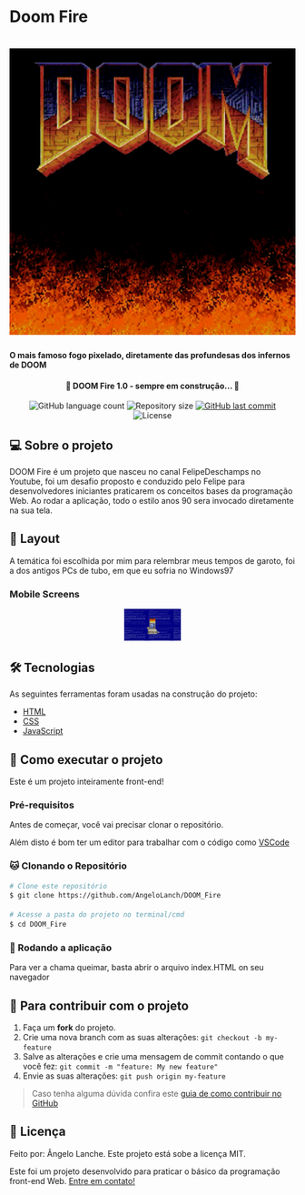 # Doom Fire
<h1 align="center">
    <img alt="doomBanner" title="#doomBanner" src="./assets/doomBanner.jpg" />
    <h4>O mais famoso fogo pixelado, diretamente das profundesas dos infernos de DOOM</h4>
</h1>

<h4 align="center"> 
	🚧 DOOM Fire 1.0 - sempre em construção... 🚧
</h4>

<p align="center">
  <img alt="GitHub language count" src="https://img.shields.io/github/languages/count/AngeloLanch/DOOM_Fire?color=%2304D361">

  <img alt="Repository size" src="https://img.shields.io/github/repo-size/angeloLanch/DOOM_Fire">
  
  <a href="https://github.com/AngeloLanch/DOOM_Fire/commits/master">
    <img alt="GitHub last commit" src="https://img.shields.io/github/last-commit/AngeloLanch/DOOM_Fire">
  </a>

  <img alt="License" src="https://img.shields.io/badge/license-MIT-brightgreen">
</p>


## 💻 Sobre o projeto

DOOM Fire é um projeto que nasceu no canal FelipeDeschamps no Youtube, foi um desafio proposto e conduzido pelo Felipe para desenvolvedores iniciantes praticarem os conceitos bases da programação Web.
Ao rodar a aplicação, todo o estilo anos 90 sera invocado diretamente na sua tela.

## 🎨 Layout

A temática foi escolhida por mim para relembrar meus tempos de garoto, foi a dos antigos PCs de tubo, em que eu sofria no Windows97

### Mobile Screens

<p align="center">
  <img alt="DOOM_Fire" title="#DOOM_Fire" src="./assets/rodando.png" width="100px">
</p>

## 🛠 Tecnologias

As seguintes ferramentas foram usadas na construção do projeto:
- [HTML][html]
- [CSS][css]
- [JavaScript][js]

## :calling: Como executar o projeto

Este é um projeto inteiramente front-end!

### Pré-requisitos

Antes de começar, você vai precisar clonar o repositório.

Além disto é bom ter um editor para trabalhar com o código como [VSCode][vscode]

### :cat: Clonando o Repositório

```bash
# Clone este repositório
$ git clone https://github.com/AngeloLanch/DOOM_Fire
            
# Acesse a pasta do projeto no terminal/cmd
$ cd DOOM_Fire

```

### :repeat: Rodando a aplicação

Para ver a chama queimar, basta abrir o arquivo index.HTML on seu navegador

## :raising_hand: Para contribuir com o projeto

1. Faça um **fork** do projeto.
2. Crie uma nova branch com as suas alterações: `git checkout -b my-feature`
3. Salve as alterações e crie uma mensagem de commit contando o que você fez: `git commit -m "feature: My new feature"`
4. Envie as suas alterações: `git push origin my-feature`
> Caso tenha alguma dúvida confira este [guia de como contribuir no GitHub](https://github.com/firstcontributions/first-contributions)

## 📝 Licença

Feito por: Ângelo Lanche.
Este projeto está sobe a licença MIT.

Este foi um projeto desenvolvido para praticar o básico da programação front-end Web.
[Entre em contato!](https://www.linkedin.com/in/AngeloLanch/)

[html]: https://html.spec.whatwg.org/multipage/
[css]: https://www.w3.org/Style/CSS/specs.en.html
[js]: https://developer.mozilla.org/pt-BR/docs/Web/JavaScript
[vscode]: https://code.visualstudio.com/
[vceditconfig]: https://marketplace.visualstudio.com/items?itemName=EditorConfig.EditorConfig
[license]: https://opensource.org/licenses/MIT